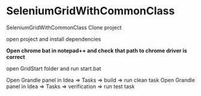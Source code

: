 # SeleniumGridWithCommonClass
SeleniumGridWithCommonClass
Clone project 

open project and install dependencies

<b>Open chrome bat in notepad++ and check that path to chrome driver is correct</b>

open GridStart folder and run start.bat 

Open Grandle panel in Idea => Tasks => build => run clean task
Open Grandle panel in Idea => Tasks => verification => run test task
